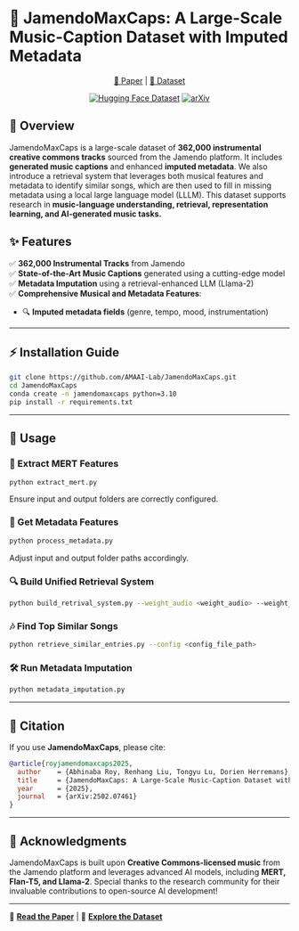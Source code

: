 # 🎼 JamendoMaxCaps: A Large-Scale Music-Caption Dataset with Imputed Metadata

<div align="center">
<a href="https://arxiv.org/abs/2502.07461">📄 Paper</a> |
<a href="https://huggingface.co/datasets/AMAAI-Lab/JamendoMaxCaps">🎵 Dataset</a>

<br/>

[![Hugging Face Dataset](https://img.shields.io/badge/%F0%9F%A4%97%20Hugging%20Face-Dataset-blue)](https://huggingface.co/datasets/AMAAI-Lab/JamendoMaxCaps) 
[![arXiv](https://img.shields.io/badge/arXiv-2502.07461-brightgreen.svg)](https://arxiv.org/abs/2502.07461)
</div>

## 📌 Overview
JamendoMaxCaps is a large-scale dataset of **362,000 instrumental creative commons tracks** sourced from the Jamendo platform. It includes **generated music captions** and enhanced **imputed metadata**. We also introduce a retrieval system that leverages both musical features and metadata to identify similar songs, which are then used to fill in missing metadata using a local large language model (LLLM). This dataset supports research in **music-language understanding, retrieval, representation learning, and AI-generated music tasks.**

## ✨ Features
✅ **362,000 Instrumental Tracks** from Jamendo  
✅ **State-of-the-Art Music Captions** generated using a cutting-edge model  
✅ **Metadata Imputation** using a retrieval-enhanced LLM (Llama-2)  
✅ **Comprehensive Musical and Metadata Features**:
   - 🔍 **Imputed metadata fields** (genre, tempo, mood, instrumentation)  

---

## ⚡ Installation Guide
```bash
git clone https://github.com/AMAAI-Lab/JamendoMaxCaps.git
cd JamendoMaxCaps
conda create -n jamendomaxcaps python=3.10
pip install -r requirements.txt
```

---

## 🚀 Usage
### 🎼 Extract MERT Features
```bash
python extract_mert.py
```
Ensure input and output folders are correctly configured.

### 📝 Get Metadata Features
```bash
python process_metadata.py
```
Adjust input and output folder paths accordingly.

### 🔍 Build Unified Retrieval System
```bash
python build_retrival_system.py --weight_audio <weight_audio> --weight_metadata <weight_metadata>
```

### 🎶 Find Top Similar Songs
```bash
python retrieve_similar_entries.py --config <config_file_path>
```

### 🛠️ Run Metadata Imputation
```bash
python metadata_imputation.py
```

---

## 📖 Citation
If you use **JamendoMaxCaps**, please cite:
```bibtex
@article{royjamendomaxcaps2025,
  author    = {Abhinaba Roy, Renhang Liu, Tongyu Lu, Dorien Herremans},
  title     = {JamendoMaxCaps: A Large-Scale Music-Caption Dataset with Imputed Metadata},
  year      = {2025},
  journal   = {arXiv:2502.07461}
}
```

---

## 🤝 Acknowledgments
JamendoMaxCaps is built upon **Creative Commons-licensed music** from the Jamendo platform and leverages advanced AI models, including **MERT, Flan-T5, and Llama-2**. Special thanks to the research community for their invaluable contributions to open-source AI development!

---
📜 **[Read the Paper](https://arxiv.org/abs/xxxxx)** | 🎵 **[Explore the Dataset](https://huggingface.co/datasets/AMAAI-Lab/JamendoMaxCaps)**


